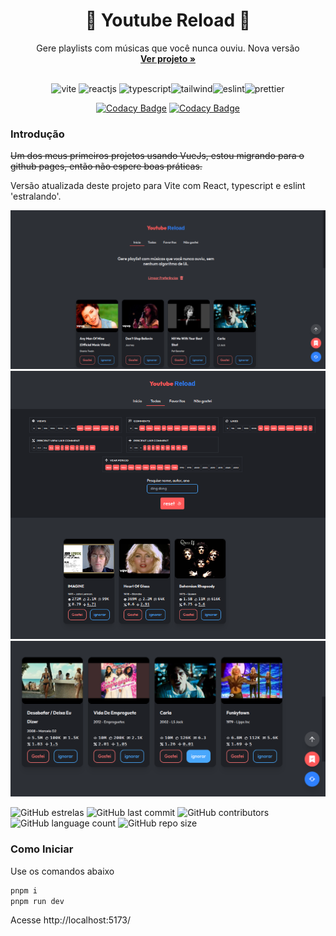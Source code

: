 <h1 align="center">🎵 Youtube Reload 🎵</h1>
<p align="center">
  Gere playlists com músicas que você nunca ouviu. Nova versão
  <br>
  <a href="https://gabrielogregorio.github.io/youtube-reload/"><strong>Ver projeto »</strong></a>
  <br>
  <br>
</p>

<div align="center">
  <img height="30" alt="vite" src="https://img.shields.io/badge/Vite-B73BFE?style=for-the-badge&logo=vite&logoColor=FFD62E">
  <img height="30" alt="reactjs" src="https://img.shields.io/badge/React-20232A?style=for-the-badge&logo=react&logoColor=61DAFB">
<img height="30" alt="typescript" src="https://img.shields.io/badge/TypeScript-007ACC?style=for-the-badge&logo=typescript&logoColor=white"><img height="30" alt="tailwind" src="https://img.shields.io/badge/Tailwind_CSS-38B2AC?style=for-the-badge&logo=tailwind-css&logoColor=white"><img height="30" alt="eslint" src="https://img.shields.io/badge/eslint-3A33D1?style=for-the-badge&logo=eslint&logoColor=white"><img height="30" alt="prettier" src="https://img.shields.io/badge/prettier-1A2C34?style=for-the-badge&logo=prettier&logoColor=F7BA3Ee">
</div>

<d align="center">

[![Codacy Badge](https://app.codacy.com/project/badge/Grade/69e0d9c3e5b247a6930b7c8d91d6e507)](https://www.codacy.com/gh/gabrielogregorio/youtube-reload/dashboard?utm_source=github.com&amp;utm_medium=referral&amp;utm_content=gabrielogregorio/youtube-reload&amp;utm_campaign=Badge_Grade)
[![Codacy Badge](https://app.codacy.com/project/badge/Coverage/69e0d9c3e5b247a6930b7c8d91d6e507)](https://www.codacy.com/gh/gabrielogregorio/youtube-reload/dashboard?utm_source=github.com&utm_medium=referral&utm_content=gabrielogregorio/youtube-reload&utm_campaign=Badge_Coverage)

</d>

<h3>Introdução</h3>

~~Um dos meus primeiros projetos usando VueJs, estou migrando para o github pages, então não espere boas práticas.~~

Versão atualizada deste projeto para Vite com React, typescript e eslint 'estralando'.

![Tela inicial](1.png)
![Playlist Gerada](2.png)
![Tela de favoritos](3.png)

![GitHub estrelas](https://img.shields.io/github/stars/gabrielogregorio/youtube-reload)
![GitHub last commit](https://img.shields.io/github/last-commit/gabrielogregorio/youtube-reload?style=flat-square)
![GitHub contributors](https://img.shields.io/github/contributors/gabrielogregorio/youtube-reload)
![GitHub language count](https://img.shields.io/github/languages/count/gabrielogregorio/youtube-reload)
![GitHub repo size](https://img.shields.io/github/repo-size/gabrielogregorio/youtube-reload)

### Como Iniciar
Use os comandos abaixo

```bash
pnpm i
pnpm run dev
```

Acesse http://localhost:5173/

